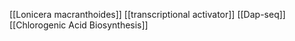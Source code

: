 [[Lonicera macranthoides]]
[[transcriptional activator]]
[[Dap-seq]]
[[Chlorogenic Acid Biosynthesis]]
